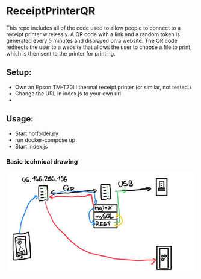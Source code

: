# ReceiptPrinterQR
This repo includes all of the code used to allow people to connect to a receipt printer wirelessly.
A QR code with a link and a random token is generated every 5 minutes and displayed on a website.
The QR code redirects the user to a website that allows the user to choose a file to print, which is then sent to the printer for printing.


## Setup:
- Own an Epson TM-T20III thermal receipt printer (or similar, not tested.)
- Change the URL in index.js to your own url
- 

## Usage:
- Start hotfolder.py
- run docker-compose up
- Start index.js


### Basic technical drawing
![Skizze](https://github.com/LeYoshi05/ReceiptPrinterQR/blob/main/photo_2024-07-16_18-17-20.jpg)
